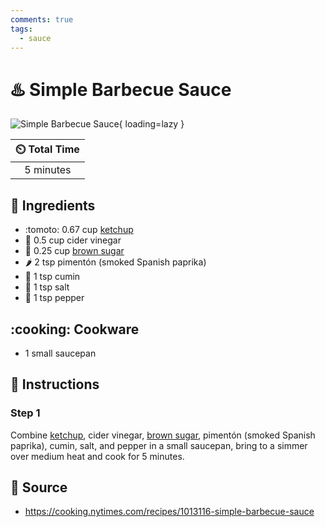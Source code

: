 ```yaml
---
comments: true
tags:
  - sauce
---
```

# :hotsprings: Simple Barbecue Sauce

![Simple Barbecue Sauce](../assets/images/simple-barbecue-sauce.jpg){ loading=lazy }

| :timer_clock: Total Time |
|:-----------------------: |
| 5 minutes |

## :salt: Ingredients

- :tomoto: 0.67 cup [ketchup][1]
- :sake: 0.5 cup cider vinegar
- :maple_leaf: 0.25 cup [brown sugar][2]
- :hot_pepper: 2 tsp pimentón (smoked Spanish paprika)
- :herb: 1 tsp cumin
- :salt: 1 tsp salt
- :salt: 1 tsp pepper

## :cooking: Cookware

- 1 small saucepan

## :pencil: Instructions

### Step 1

Combine [ketchup][1], cider vinegar, [brown sugar][2], pimentón (smoked Spanish paprika), cumin, salt, and pepper in a
small saucepan, bring to a simmer over medium heat and cook for 5 minutes.

## :link: Source

- <https://cooking.nytimes.com/recipes/1013116-simple-barbecue-sauce>

[1]: <./sweet-and-spicy-ketchup.md>
[2]: <../ingredients/brown-sugar.md>

